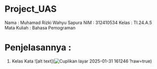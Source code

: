 # Project_UAS

Nama : Muhamad Rizki Wahyu Sapura 
NIM : 312410534
Kelas : TI.24.A.5
Mata Kuliah : Bahasa Pemograman

# Penjelasannya :
1. Kelas Kata
   ![alt text](![Cuplikan layar 2025-01-31 161246](https://github.com/user-attachments/assets/3f44959d-4538-4b1a-8c6a-1e9447b69649)
?raw=true) 
